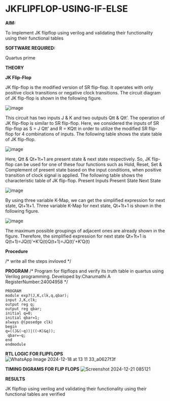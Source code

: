 # JKFLIPFLOP-USING-IF-ELSE

**AIM:** 

To implement  JK flipflop using verilog and validating their functionality using their functional tables

**SOFTWARE REQUIRED:**

Quartus prime

**THEORY**

**JK Flip-Flop**

JK flip-flop is the modified version of SR flip-flop. It operates with only positive clock transitions or negative clock transitions. The circuit diagram of JK flip-flop is shown in the following figure.

![image](https://github.com/naavaneetha/JKFLIPFLOP-USING-IF-ELSE/assets/154305477/a649c30b-232b-4558-b188-fd6c09845180)


This circuit has two inputs J & K and two outputs Qtt & Qtt’. The operation of JK flip-flop is similar to SR flip-flop. Here, we considered the inputs of SR flip-flop as S = J Qtt’ and R = KQtt in order to utilize the modified SR flip-flop for 4 combinations of inputs. The following table shows the state table of JK flip-flop.

![image](https://github.com/naavaneetha/JKFLIPFLOP-USING-IF-ELSE/assets/154305477/c4360742-e8a8-4937-b089-c46c0433f9a3)

 
Here, Qtt & Qt+1t+1 are present state & next state respectively. So, JK flip-flop can be used for one of these four functions such as Hold, Reset, Set & Complement of present state based on the input conditions, when positive transition of clock signal is applied. The following table shows the characteristic table of JK flip-flop. Present Inputs Present State Next State
 
![image](https://github.com/naavaneetha/JKFLIPFLOP-USING-IF-ELSE/assets/154305477/6c275261-a6d5-4c37-a3a7-1e88ca11c4cd)

By using three variable K-Map, we can get the simplified expression for next state, Qt+1t+1. Three variable K-Map for next state, Qt+1t+1 is shown in the following figure.
 
![image](https://github.com/naavaneetha/JKFLIPFLOP-USING-IF-ELSE/assets/154305477/5174f41b-0ce0-4329-a372-6d1943ea6673)

The maximum possible groupings of adjacent ones are already shown in the figure. Therefore, the simplified expression for next state Qt+1t+1 is Q(t+1)=JQ(t)′+K′Q(t)Q(t+1)=JQ(t)′+K′Q(t)

**Procedure**

/* write all the steps invloved */

**PROGRAM**
/* Program for flipflops and verify its truth table in quartus using Verilog programming.
Developed by:Charumathi A
RegisterNumber:24004958
*/
```
PROGRAM 
module exp7(J,K,clk,q,qbar); 
input J,K,clk; 
output reg q; 
output reg qbar; 
initial q=0; 
initial qbar=1; 
always @(posedge clk) 
begin 
q=((J&(~q))|((~K)&q));
 qbar=~q; 
end 
endmodule
```

**RTL LOGIC FOR FLIPFLOPS**
![WhatsApp Image 2024-12-18 at 13 11 33_a0627f3f](https://github.com/user-attachments/assets/cdecf0ee-d953-4bb8-bdc6-61ec5ba7d3bc)


**TIMING DIGRAMS FOR FLIP FLOPS**
![Screenshot 2024-12-21 085121](https://github.com/user-attachments/assets/36746f6c-c21c-484f-864d-d5f19baa25d1)



**RESULTS**

 JK flipflop using verilog and validating their functionality using their functional tables are verified

